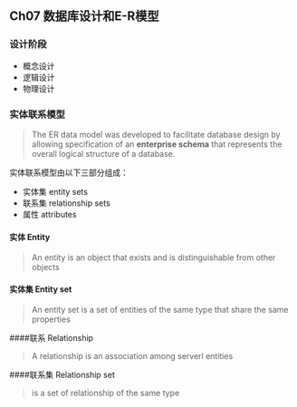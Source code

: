 ## Ch07 数据库设计和E-R模型

### 设计阶段

+ 概念设计
+ 逻辑设计
+ 物理设计

### 实体联系模型

> The ER data model was developed to facilitate database design by allowing specification of an **enterprise schema** that represents the overall logical structure of a database.

实体联系模型由以下三部分组成：

+ 实体集	entity sets
+ 联系集     relationship sets
+ 属性         attributes

#### 实体 Entity

> An entity is an object that exists and is distinguishable from other objects

#### 实体集 Entity set

> An entity set is a set of entities of the same type that share the same properties

####联系 Relationship

> A relationship is an association among serverl entities

####联系集 Relationship set

> is a set of relationship of the same type

